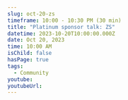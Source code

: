 ```yaml
---
slug: oct-20-zs
timeframe: 10:00 - 10:30 PM (30 min)
title: "Platinum sponsor talk: ZS"
datetime: 2023-10-20T10:00:00.000Z
date: Oct 20, 2023
time: 10:00 AM
isChild: false
hasPage: true
tags:
  - Community
youtube: 
youtubeUrl: 
---
```

